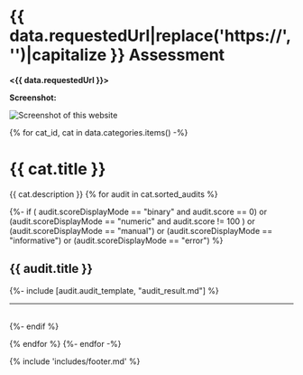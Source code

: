 # {{ data.requestedUrl|replace('https://', '')|capitalize }} Assessment

__<{{ data.requestedUrl }}>__

__Screenshot:__

![Screenshot of this website](assets/screenshot.png)

<div id="toc">
<!--TOC-->
</div>

{% for cat_id, cat in data.categories.items() -%}
# {{ cat.title }}
{{ cat.description }}
{% for audit in cat.sorted_audits %}

{%- if ( audit.scoreDisplayMode == "binary" and audit.score == 0) or
        (audit.scoreDisplayMode == "numeric" and audit.score != 100 ) or
        (audit.scoreDisplayMode == "manual") or
        (audit.scoreDisplayMode == "informative") or
        (audit.scoreDisplayMode == "error")
%}
## {{ audit.title }}
{%- include [audit.audit_template, "audit_result.md"] %}
<hr>
<br>
{%- endif %}

{% endfor %}
{%- endfor -%}

{% include 'includes/footer.md' %}
